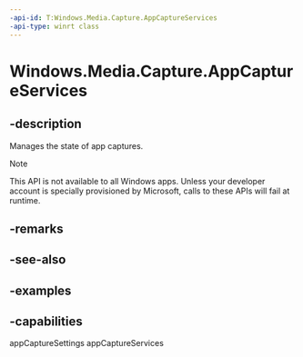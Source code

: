 ```yaml
---
-api-id: T:Windows.Media.Capture.AppCaptureServices
-api-type: winrt class
---
```


<!-- Class syntax.
public class AppCaptureServices 
-->

# Windows.Media.Capture.AppCaptureServices

## -description
Manages the state of app captures.

> [!NOTE]
> This API is not available to all Windows apps. Unless your developer account is specially provisioned by Microsoft, calls to these APIs will fail at runtime.

## -remarks

## -see-also

## -examples



## -capabilities
appCaptureSettings appCaptureServices
